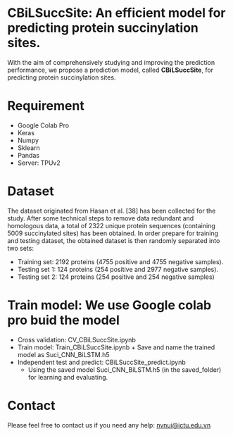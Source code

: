# CBiLSuccSite: An efficient model for predicting protein succinylation sites.
With the aim of comprehensively studying and improving the prediction performance, we propose a prediction model, called **CBiLSuccSite**, for predicting protein succinylation sites.
# Requirement
- Google Colab Pro
- Keras
- Numpy
- Sklearn
- Pandas
- Server: TPUv2
# Dataset
The dataset originated from Hasan et al. [38] has been collected for the study. After some technical steps to remove data redundant and homologous data, a total of 2322 unique protein sequences (containing 5009 succinylated sites) has been obtained. 
In order prepare for training and testing dataset, the obtained dataset is then randomly separated into two sets: 
-  Training set: 2192 proteins (4755 positive and 4755 negative samples).
-  Testing set 1: 124 proteins (254 positive and 2977 negative samples).
-  Testing set 2: 124 proteins (254 positive and 254 negative samples)

# Train model: We use Google colab pro buid the model
  - Cross validation: CV_CBiLSuccSite.ipynb
  -  Train model: Train_CBiLSuccSite.ipynb
    + Save and name the trained model as Suci_CNN_BiLSTM.h5
  - Independent test and predict: CBiLSuccSite_predict.ipynb
    + Using the saved model Suci_CNN_BiLSTM.h5 (in the saved_folder) for learning and evaluating.

# Contact
Please feel free to contact us if you need any help: nvnui@ictu.edu.vn
